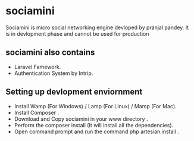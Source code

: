 sociamini
=========

Sociamini is micro social networking engine devloped by pranjal pandey. It is in devlopment phase and cannot be used for production

sociamini also contains
--------------------------
* Laravel Famework.
* Authentication System by Intrip.

Setting up devlopment enviornment
-----------------------------------
* Install Wamp (For Windows) / Lamp (For Linux) / Mamp (For Mac).
* Install Composer .
* Download and Copy sociamini in your www directory .
* Perform the composer install (It will install all the dependencies).
* Open command prompt and run the command php artesian:install .





